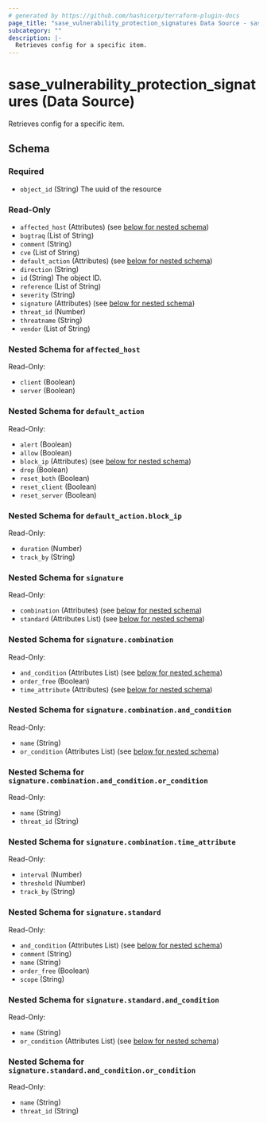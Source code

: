 ```yaml
---
# generated by https://github.com/hashicorp/terraform-plugin-docs
page_title: "sase_vulnerability_protection_signatures Data Source - sase"
subcategory: ""
description: |-
  Retrieves config for a specific item.
---
```


# sase_vulnerability_protection_signatures (Data Source)

Retrieves config for a specific item.



<!-- schema generated by tfplugindocs -->
## Schema

### Required

- `object_id` (String) The uuid of the resource

### Read-Only

- `affected_host` (Attributes) (see [below for nested schema](#nestedatt--affected_host))
- `bugtraq` (List of String)
- `comment` (String)
- `cve` (List of String)
- `default_action` (Attributes) (see [below for nested schema](#nestedatt--default_action))
- `direction` (String)
- `id` (String) The object ID.
- `reference` (List of String)
- `severity` (String)
- `signature` (Attributes) (see [below for nested schema](#nestedatt--signature))
- `threat_id` (Number)
- `threatname` (String)
- `vendor` (List of String)

<a id="nestedatt--affected_host"></a>
### Nested Schema for `affected_host`

Read-Only:

- `client` (Boolean)
- `server` (Boolean)


<a id="nestedatt--default_action"></a>
### Nested Schema for `default_action`

Read-Only:

- `alert` (Boolean)
- `allow` (Boolean)
- `block_ip` (Attributes) (see [below for nested schema](#nestedatt--default_action--block_ip))
- `drop` (Boolean)
- `reset_both` (Boolean)
- `reset_client` (Boolean)
- `reset_server` (Boolean)

<a id="nestedatt--default_action--block_ip"></a>
### Nested Schema for `default_action.block_ip`

Read-Only:

- `duration` (Number)
- `track_by` (String)



<a id="nestedatt--signature"></a>
### Nested Schema for `signature`

Read-Only:

- `combination` (Attributes) (see [below for nested schema](#nestedatt--signature--combination))
- `standard` (Attributes List) (see [below for nested schema](#nestedatt--signature--standard))

<a id="nestedatt--signature--combination"></a>
### Nested Schema for `signature.combination`

Read-Only:

- `and_condition` (Attributes List) (see [below for nested schema](#nestedatt--signature--combination--and_condition))
- `order_free` (Boolean)
- `time_attribute` (Attributes) (see [below for nested schema](#nestedatt--signature--combination--time_attribute))

<a id="nestedatt--signature--combination--and_condition"></a>
### Nested Schema for `signature.combination.and_condition`

Read-Only:

- `name` (String)
- `or_condition` (Attributes List) (see [below for nested schema](#nestedatt--signature--combination--and_condition--or_condition))

<a id="nestedatt--signature--combination--and_condition--or_condition"></a>
### Nested Schema for `signature.combination.and_condition.or_condition`

Read-Only:

- `name` (String)
- `threat_id` (String)



<a id="nestedatt--signature--combination--time_attribute"></a>
### Nested Schema for `signature.combination.time_attribute`

Read-Only:

- `interval` (Number)
- `threshold` (Number)
- `track_by` (String)



<a id="nestedatt--signature--standard"></a>
### Nested Schema for `signature.standard`

Read-Only:

- `and_condition` (Attributes List) (see [below for nested schema](#nestedatt--signature--standard--and_condition))
- `comment` (String)
- `name` (String)
- `order_free` (Boolean)
- `scope` (String)

<a id="nestedatt--signature--standard--and_condition"></a>
### Nested Schema for `signature.standard.and_condition`

Read-Only:

- `name` (String)
- `or_condition` (Attributes List) (see [below for nested schema](#nestedatt--signature--standard--and_condition--or_condition))

<a id="nestedatt--signature--standard--and_condition--or_condition"></a>
### Nested Schema for `signature.standard.and_condition.or_condition`

Read-Only:

- `name` (String)
- `threat_id` (String)


